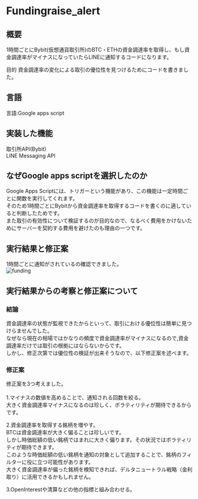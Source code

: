 # Fundingraise_alert
## 概要
1時間ごとにBybit(仮想通貨取引所)のBTC・ETHの資金調達率を取得し、もし資金調達率がマイナスになっていたらLINEに通知するコードになります。

目的
資金調達率の変化による取引の優位性を見つけるためにコードを書きました。

## 言語
言語:Google apps script<br>

## 実装した機能
取引所API(Bybit)<br>
LINE Messaging API

## なぜGoogle apps scriptを選択したのか
Google Apps Scriptには、トリガーという機能があり、この機能は一定時間ごとに関数を実行してくれます。<br>
そのため1時間ごとにBybitから資金調達率を取得するコードを書くのに適していると判断したためです。<br>
また取引の有効性について検証するのが目的なので、なるべく費用をかけないためにサーバーを契約する費用を避けたのも理由の一つです。<br>

## 実行結果と修正案
1時間ごとに通知がされているの確認できました。<br>
![funding](https://github.com/sueokz/fundingraise_alert/assets/77056617/473b621d-c558-4efe-9c21-609e2d939a77)

## 実行結果からの考察と修正案について
### 結論
資金調達率の状態が監視できたからといって、取引における優位性は簡単に見つけらませんでした。<br>
なぜなら現在の相場ではかなりの頻度で資金調達率がマイナスになるので,資金調達率だけでは取引の根拠にはならないからです。<br>
しかし、修正次第では優位性の検証が出来そうなので、以下修正案を述べます。

### 修正案
修正案を3つ考えました。<br><br>
1.マイナスの数値を高めることで、通知される回数を絞る。<br>
大きく資金調達率マイナスになるのは珍しく、ボラティリティが期待できるからです。

2.資金調達率を取得する銘柄を増やす。<br>
BTCは資金調達率が大きく偏ることは珍しいです。<br>
しかし時価総額の低い銘柄ではまれに大きく偏ります。その状況ではボラティリティが期待できます。<br>
このような時価総額の低い銘柄を通知の対象として追加することで、銘柄のフィルターに役に立つ可能性があります。<br>
大きく資金調達率が偏った銘柄を検知できれば、デルタニュートラル戦略（金利取り）に活用できるかもしれません。

3.OpenInterestや清算などの他の指標と組み合わせる。
